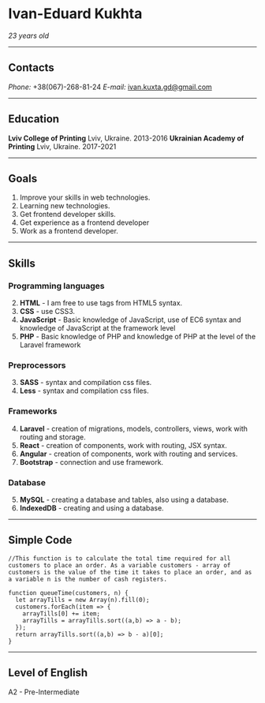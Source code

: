 # Ivan-Eduard Kukhta
*23 years old*

---
## Contacts
*Phone:* +38(067)-268-81-24
*E-mail:* ivan.kuxta.gd@gmail.com

---
## Education ##
**Lviv College of Printing** Lviv, Ukraine. 2013-2016
**Ukrainian Academy of Printing** Lviv, Ukraine. 2017-2021

---
## Goals
1. Improve your skills in web technologies.
1. Learning new technologies.
1. Get frontend developer skills.
1. Get experience as a frontend developer 
1. Work as a frontend developer.

---
## Skills
### Programming languages
2. **HTML** - I am free to use tags from HTML5 syntax.
2. **CSS** - use CSS3.
2. **JavaScript** - Basic knowledge of JavaScript, use of EC6 syntax and knowledge of JavaScript at the framework level
2. **PHP** - Basic knowledge of PHP and knowledge of PHP at the level of the Laravel framework
### Preprocessors
3. **SASS** - syntax and compilation css files.
3. **Less** - syntax and compilation css files.
### Frameworks
4. **Laravel** - creation of migrations, models, controllers, views, work with routing and storage.
4. **React** - creation of components, work with routing, JSX syntax.
4. **Angular** - creation of components, work with routing and services.
4. **Bootstrap** - connection and use framework.
### Database
5. **MySQL** - creating a database and tables, also using a database.
5. **IndexedDB** - creating and using a database.

---
## Simple Code
```
//This function is to calculate the total time required for all customers to place an order. As a variable customers - array of customers is the value of the time it takes to place an order, and as a variable n is the number of cash registers.

function queueTime(customers, n) {
  let arrayTills = new Array(n).fill(0);
  customers.forEach(item => {
    arrayTills[0] += item;
    arrayTills = arrayTills.sort((a,b) => a - b);
  });
  return arrayTills.sort((a,b) => b - a)[0];
}
```

---
## Level of English
A2 - Pre-Intermediate



